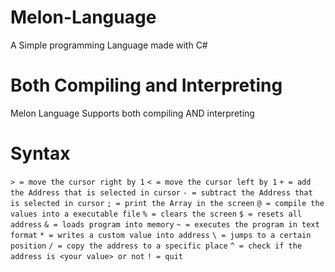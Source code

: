 # Melon-Language
A Simple programming Language made with C#

# Both Compiling and Interpreting
Melon Language Supports both compiling AND interpreting

# Syntax
`> = move the cursor right by 1`
`< = move the cursor left by 1`
`+ = add the Address that is selected in cursor`
`- = subtract the Address that is selected in cursor`
`; = print the Array in the screen`
`@ = compile the values into a executable file`
`% = clears the screen`
`$ = resets all address`
`& = loads program into memory`
`~ = executes the program in text format`
`* = writes a custom value into address`
`\ = jumps to a certain position`
`/ = copy the address to a specific place`
`^ = check if the address is <your value> or not`
`! = quit`
